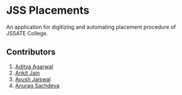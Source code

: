 # JSS Placements
An application for digitizing and automating placement procedure of JSSATE College.

## Contributors

1. [Aditya Agarwal](https://github.com/itaditya)
1. [Ankit Jain](https://github.com/ankitjain28may)
1. [Ayush Jaiswal](https://github.com/aayush1408)
1. [Anurag Sachdeva](https://github.com/anuragsachdeva28)
